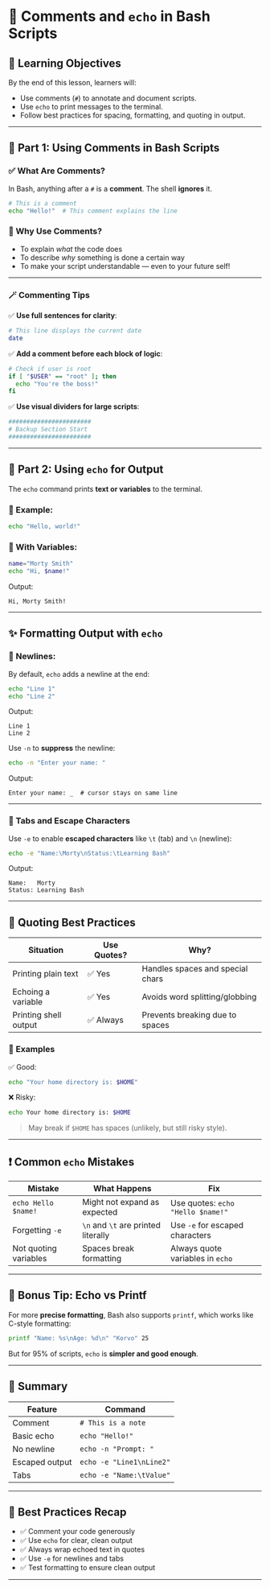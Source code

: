 # 💬 Comments and `echo` in Bash Scripts

## 🧠 Learning Objectives

By the end of this lesson, learners will:

* Use comments (`#`) to annotate and document scripts.
* Use `echo` to print messages to the terminal.
* Follow best practices for spacing, formatting, and quoting in output.

---

## 🧾 Part 1: Using Comments in Bash Scripts

### ✅ What Are Comments?

In Bash, anything after a `#` is a **comment**. The shell **ignores** it.

```bash
# This is a comment
echo "Hello!"  # This comment explains the line
```

### 🧠 Why Use Comments?

* To explain *what* the code does
* To describe *why* something is done a certain way
* To make your script understandable — even to your future self!

---

### 🪄 Commenting Tips

✅ **Use full sentences for clarity**:

```bash
# This line displays the current date
date
```

✅ **Add a comment before each block of logic**:

```bash
# Check if user is root
if [ "$USER" == "root" ]; then
  echo "You're the boss!"
fi
```

✅ **Use visual dividers for large scripts**:

```bash
#######################
# Backup Section Start
#######################
```

---

## 📣 Part 2: Using `echo` for Output

The `echo` command prints **text or variables** to the terminal.

### 🧪 Example:

```bash
echo "Hello, world!"
```

### 📌 With Variables:

```bash
name="Morty Smith"
echo "Hi, $name!"
```

Output:

```
Hi, Morty Smith!
```

---

## ✨ Formatting Output with `echo`

### 🔹 Newlines:

By default, `echo` adds a newline at the end:

```bash
echo "Line 1"
echo "Line 2"
```

Output:

```
Line 1
Line 2
```

Use `-n` to **suppress** the newline:

```bash
echo -n "Enter your name: "
```

Output:

```
Enter your name: _  # cursor stays on same line
```

---

### 🔹 Tabs and Escape Characters

Use `-e` to enable **escaped characters** like `\t` (tab) and `\n` (newline):

```bash
echo -e "Name:\Morty\nStatus:\tLearning Bash"
```

Output:

```
Name:   Morty
Status: Learning Bash
```

---

## 🧼 Quoting Best Practices

| Situation             | Use Quotes? | Why?                             |
| --------------------- | ----------- | -------------------------------- |
| Printing plain text   | ✅ Yes       | Handles spaces and special chars |
| Echoing a variable    | ✅ Yes       | Avoids word splitting/globbing   |
| Printing shell output | ✅ Always    | Prevents breaking due to spaces  |

### 🔹 Examples

✅ Good:

```bash
echo "Your home directory is: $HOME"
```

❌ Risky:

```bash
echo Your home directory is: $HOME
```

> May break if `$HOME` has spaces (unlikely, but still risky style).

---

## ❗ Common `echo` Mistakes

| Mistake               | What Happens                        | Fix                               |
| --------------------- | ----------------------------------- | --------------------------------- |
| `echo Hello $name!`   | Might not expand as expected        | Use quotes: `echo "Hello $name!"` |
| Forgetting `-e`       | `\n` and `\t` are printed literally | Use `-e` for escaped characters   |
| Not quoting variables | Spaces break formatting             | Always quote variables in `echo`  |

---

## 🧠 Bonus Tip: Echo vs Printf

For more **precise formatting**, Bash also supports `printf`, which works like C-style formatting:

```bash
printf "Name: %s\nAge: %d\n" "Korvo" 25
```

But for 95% of scripts, `echo` is **simpler and good enough**.

---

## 🏁 Summary

| Feature        | Command                  |
| -------------- | ------------------------ |
| Comment        | `# This is a note`       |
| Basic echo     | `echo "Hello!"`          |
| No newline     | `echo -n "Prompt: "`     |
| Escaped output | `echo -e "Line1\nLine2"` |
| Tabs           | `echo -e "Name:\tValue"` |

---

## 📌 Best Practices Recap

- ✅ Comment your code generously
- ✅ Use `echo` for clear, clean output
- ✅ Always wrap echoed text in quotes
- ✅ Use `-e` for newlines and tabs
- ✅ Test formatting to ensure clean output

---
